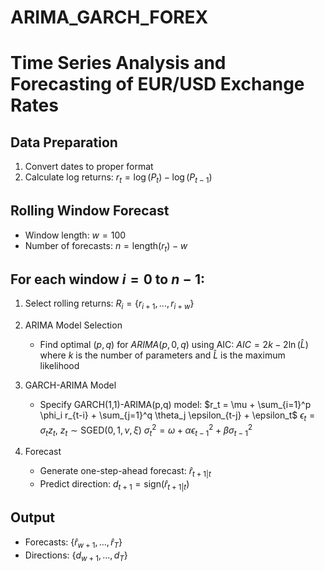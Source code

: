# ARIMA_GARCH_FOREX

# Time Series Analysis and Forecasting of EUR/USD Exchange Rates

## Data Preparation
1. Convert dates to proper format
2. Calculate log returns: $r_t = \log(P_t) - \log(P_{t-1})$

## Rolling Window Forecast
- Window length: $w = 100$
- Number of forecasts: $n = \text{length}(r_t) - w$

## For each window $i = 0$ to $n-1$:

1. Select rolling returns: $R_i = \{r_{i+1}, ..., r_{i+w}\}$

2. ARIMA Model Selection
   - Find optimal $(p,q)$ for $ARIMA(p,0,q)$ using AIC:
     $AIC = 2k - 2\ln(\hat{L})$
   where $k$ is the number of parameters and $\hat{L}$ is the maximum likelihood

3. GARCH-ARIMA Model
   - Specify GARCH(1,1)-ARIMA(p,q) model:
     $r_t = \mu + \sum_{i=1}^p \phi_i r_{t-i} + \sum_{j=1}^q \theta_j \epsilon_{t-j} + \epsilon_t$
     $\epsilon_t = \sigma_t z_t$, $z_t \sim \text{SGED}(0,1,\nu,\xi)$
     $\sigma_t^2 = \omega + \alpha \epsilon_{t-1}^2 + \beta \sigma_{t-1}^2$

4. Forecast
   - Generate one-step-ahead forecast: $\hat{r}_{t+1|t}$
   - Predict direction: $d_{t+1} = \text{sign}(\hat{r}_{t+1|t})$

## Output
- Forecasts: $\{\hat{r}_{w+1}, ..., \hat{r}_{T}\}$
- Directions: $\{d_{w+1}, ..., d_{T}\}$
